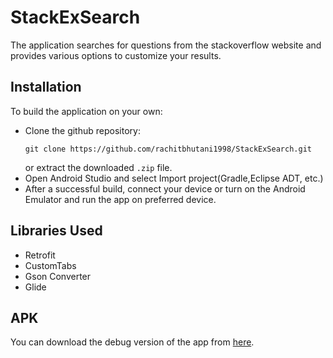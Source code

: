 # StackExSearch
The application searches for questions from the stackoverflow website and provides various options to customize your results.
## Installation
To build the application on your own:
- Clone the github repository:
	```
	git clone https://github.com/rachitbhutani1998/StackExSearch.git
	```
	or extract the downloaded `.zip` file.
- Open Android Studio and select Import project(Gradle,Eclipse ADT, etc.)
- After a successful build, connect your device or turn on the Android Emulator and run the app on preferred device.
## Libraries Used
- Retrofit
- CustomTabs
- Gson Converter
- Glide
## APK
You can download the debug version of the app from [here](https://drive.google.com/file/d/1yELQLXlh2Sl49h2MvdquU6-2BNAcW6N-/view?usp=sharing).
